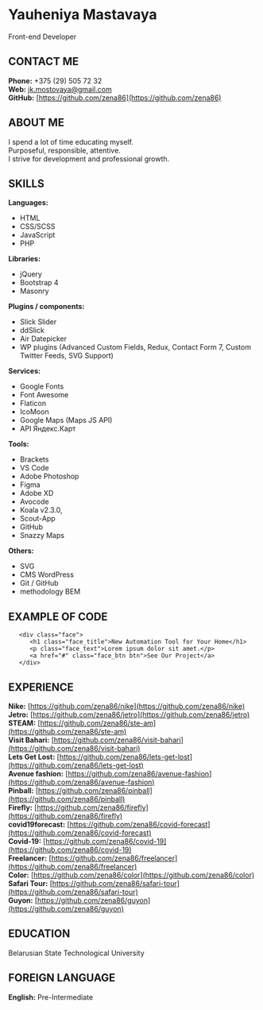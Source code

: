 # Yauheniya Mastavaya
 Front-end Developer

## **CONTACT ME**
**Phone:** +375 (29) 505 72 32  
**Web:** [jk.mostovaya@gmail.com](mailto:jk.mostovaya@gmail.com)  
**GitHub:** [https://github.com/zena86](https://github.com/zena86)

## **ABOUT ME**
I spend a lot of time educating myself.  
Purposeful, responsible, attentive.  
I strive for development and professional growth.  

## **SKILLS**  
**Languages:**   
* HTML  
* CSS/SCSS  
* JavaScript  
* PHP  

**Libraries:**   
* jQuery  
* Bootstrap 4  
* Masonry   

**Plugins / components:**   
* Slick Slider     
* ddSlick  
* Air Datepicker
* WP plugins (Advanced Custom Fields, Redux, Contact Form 7, Custom Twitter Feeds, SVG Support)  

**Services:**   
* Google Fonts      
* Font Awesome  
* Flaticon   
* IcoMoon    
* Google Maps (Maps JS API)  
* API Яндекс.Карт   

**Tools:**   
* Brackets
* VS Code   
* Adobe Photoshop  
* Figma  
* Adobe XD  
* Avocode   
* Koala v2.3.0,       
* Scout-App  
* GitHub   
* Snazzy Maps  

**Others:**   
* SVG  
* CMS WordPress    
* Git / GitHub  
* methodology BEM  

## **EXAMPLE OF CODE** 
```     
   <div class="face">        
      <h1 class="face_title">New Automation Tool for Your Home</h1>       
      <p class="face_text">Lorem ipsum dolor sit amet.</p>
      <a href="#" class="face_btn btn">See Our Project</a>
   </div>	
```
## **EXPERIENCE** 
**Nike:**  [https://github.com/zena86/nike](https://github.com/zena86/nike)   
**Jetro:** [https://github.com/zena86/jetro](https://github.com/zena86/jetro)  
**STEAM:** [https://github.com/zena86/ste-am](https://github.com/zena86/ste-am)  
**Visit Bahari:** [https://github.com/zena86/visit-bahari](https://github.com/zena86/visit-bahari)  
**Lets Get Lost:** [https://github.com/zena86/lets-get-lost](https://github.com/zena86/lets-get-lost)  
**Avenue fashion:** [https://github.com/zena86/avenue-fashion](https://github.com/zena86/avenue-fashion)  
**Pinball:** [https://github.com/zena86/pinball](https://github.com/zena86/pinball)   
**Firefly:** [https://github.com/zena86/firefly](https://github.com/zena86/firefly)  
**covid19forecast:** [https://github.com/zena86/covid-forecast](https://github.com/zena86/covid-forecast)  
**Сovid-19:** [https://github.com/zena86/covid-19](https://github.com/zena86/covid-19)  
**Freelancer:** [https://github.com/zena86/freelancer](https://github.com/zena86/freelancer)   
**Сolor:** [https://github.com/zena86/color](https://github.com/zena86/color)  
**Safari Tour:** [https://github.com/zena86/safari-tour](https://github.com/zena86/safari-tour)  
**Guyon:** [https://github.com/zena86/guyon](https://github.com/zena86/guyon)

## **EDUCATION** 
Belarusian State Technological University

## **FOREIGN LANGUAGE** 
**English:** Pre-Intermediate